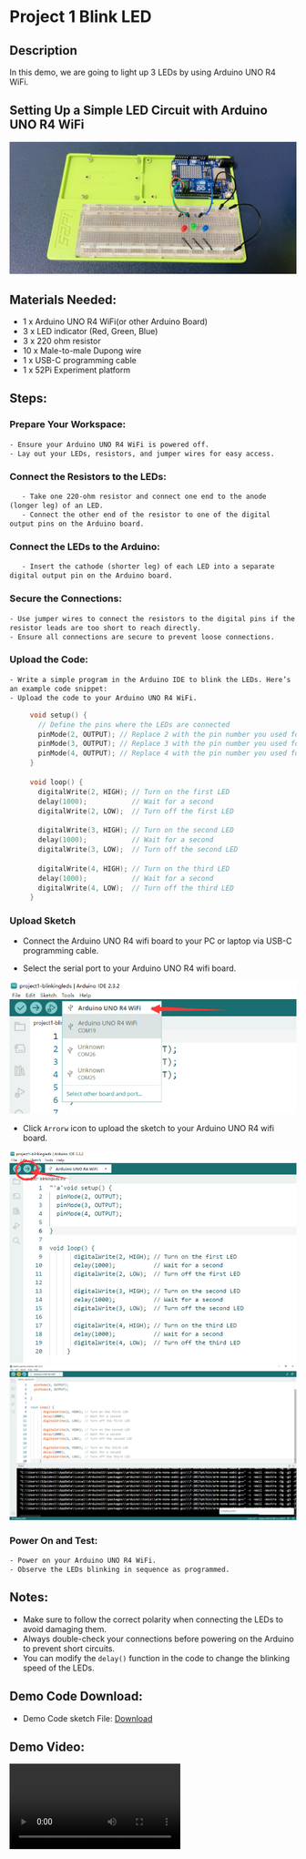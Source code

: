 # Project 1 Blink LED

## Description 
In this demo, we are going to light up 3 LEDs by using Arduino UNO R4 WiFi.

## Setting Up a Simple LED Circuit with Arduino UNO R4 WiFi

![arduino_project1_blink_leds](./imgs/arduino_project_1_blinkLeds.jpg)

## Materials Needed:
* 1 x Arduino UNO R4 WiFi(or other Arduino Board) 
* 3 x LED indicator (Red, Green, Blue) 
* 3 x 220 ohm resistor 
* 10 x Male-to-male Dupong wire
* 1 x USB-C programming cable
* 1 x 52Pi Experiment platform 

## Steps:

### **Prepare Your Workspace:**

    - Ensure your Arduino UNO R4 WiFi is powered off.
    - Lay out your LEDs, resistors, and jumper wires for easy access.

### **Connect the Resistors to the LEDs:**

       - Take one 220-ohm resistor and connect one end to the anode (longer leg) of an LED.
       - Connect the other end of the resistor to one of the digital output pins on the Arduino board.

### **Connect the LEDs to the Arduino:**

       - Insert the cathode (shorter leg) of each LED into a separate digital output pin on the Arduino board.

### **Secure the Connections:**

    - Use jumper wires to connect the resistors to the digital pins if the resistor leads are too short to reach directly.
    - Ensure all connections are secure to prevent loose connections.

### **Upload the Code:**

    - Write a simple program in the Arduino IDE to blink the LEDs. Here’s an example code snippet:
    - Upload the code to your Arduino UNO R4 WiFi.

```cpp
     void setup() {
       // Define the pins where the LEDs are connected
       pinMode(2, OUTPUT); // Replace 2 with the pin number you used for the first LED
       pinMode(3, OUTPUT); // Replace 3 with the pin number you used for the second LED
       pinMode(4, OUTPUT); // Replace 4 with the pin number you used for the third LED
     }

     void loop() {
       digitalWrite(2, HIGH); // Turn on the first LED
       delay(1000);           // Wait for a second
       digitalWrite(2, LOW);  // Turn off the first LED
       
       digitalWrite(3, HIGH); // Turn on the second LED
       delay(1000);           // Wait for a second
       digitalWrite(3, LOW);  // Turn off the second LED

       digitalWrite(4, HIGH); // Turn on the third LED
       delay(1000);           // Wait for a second
       digitalWrite(4, LOW);  // Turn off the third LED
     }

```
### Upload Sketch 

* Connect the Arduino UNO R4 wifi board to your PC or laptop via USB-C programming
cable. 

* Select the serial port to your Arduino UNO R4 wifi board.

![select_upload_port](./imgs/select_upload_port.png)

* Click `Arrorw` icon to upload the sketch to your Arduino UNO R4 wifi board. 

![upload_icon](./imgs/upload_icon.png)
![uploadsketch](./imgs/upload.png)


### **Power On and Test:**

    - Power on your Arduino UNO R4 WiFi.
    - Observe the LEDs blinking in sequence as programmed.

## Notes:
- Make sure to follow the correct polarity when connecting the LEDs to avoid damaging them.
- Always double-check your connections before powering on the Arduino to prevent short circuits.
- You can modify the `delay()` function in the code to change the blinking speed of the LEDs.

## Demo Code Download:

* Demo Code sketch File: [Download](./imgs/project1-blinkingleds.zip)

## Demo Video:

![type:video](./imgs/project1-blinking.mp4)
